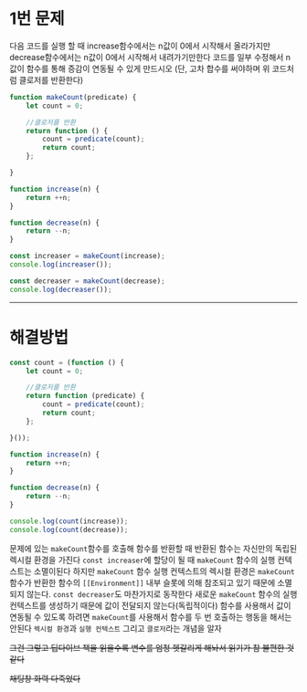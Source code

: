 
# 1번 문제

다음 코드를 실행 할 때 increase함수에서는 n값이 0에서 시작해서 올라가지만 decrease함수에서는 n값이 0에서 시작해서 내려가기만한다
코드를 일부 수정해서 n값이 함수를 통해 증감이 연동될 수 있게 만드시오 (단, 고차 합수를 써야하며 위 코드처럼 클로저를 반환한다)
```javascript
function makeCount(predicate) {
    let count = 0;

    //클로저를 반환
    return function () {
        count = predicate(count);
        return count;
    };

}

function increase(n) {
    return ++n;
}

function decrease(n) {
    return --n;
}

const increaser = makeCount(increase);
console.log(increaser());

const decreaser = makeCount(decrease);
console.log(decreaser());
```

---

# 해결방법
```javascript
const count = (function () {
    let count = 0;

    //클로저를 반환
    return function (predicate) {
        count = predicate(count);
        return count;
    };

}());

function increase(n) {
    return ++n;
}

function decrease(n) {
    return --n;
}

console.log(count(increase));
console.log(count(decrease));
```

문제에 있는 `makeCount`함수를 호출해 함수를 반환할 때 반환된 함수는 자신만의 독립된 렉시컬 환경을 가진다
`const increaser`에 할당이 될 때 `makeCount` 함수의 실행 컨텍스트는 소멸이된다 하지만 `makeCount` 함수 실행 컨텍스트의 렉시컬 환경은 `makeCount` 함수가 반환한 함수의 `[[Environment]]` 내부 슬롯에 의해 참조되고 있기 때문에 소멸되지 않는다.
`const decreaser`도 마찬가지로 동작한다 새로운 `makeCount` 함수의 실행 컨텍스트를 생성하기 때문에 값이 전달되지 않는다(독립적이다)
함수를 사용해서 값이 연동될 수 있도록 하려면 `makeCount`를 사용해서 함수를 두 번 호출하는 행동을 해서는 안된다
`렉시컬 환경`과 `실행 컨텍스트` 그리고 `클로저`라는 개념을 알자


~~그건 그렇고 딥다이브 책을 읽을수록 변수를 엄청 헷갈리게 해놔서 읽기가 참 불편한 것 같다~~
































~~채팅창 화력 다죽었다~~
